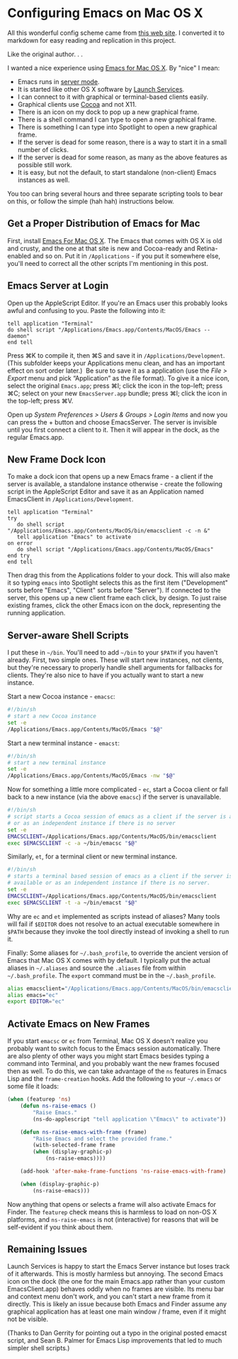 # Configuring Emacs on Mac OS X

All this wonderful config scheme came from 
[this web site](https://korewanetadesu.com/emacs-on-os-x.html).  I converted
it to markdown for easy reading and replication in this project.

Like the original author. . .

I wanted a nice experience using [Emacs for Mac OS X](http://emacsforosx.com/).  By "nice" I mean:

- Emacs runs in
  [server mode](http://www.gnu.org/software/emacs/manual/html_node/emacs/Emacs-Server.html).
- It is started like other OS X software by
  [Launch Services](https://developer.apple.com/library/mac/#documentation/Carbon/Conceptual/LaunchServicesConcepts/LSCIntro/LSCIntro.html).
- I can connect to it with graphical or terminal-based clients easily.
- Graphical clients use [Cocoa](https://developer.apple.com/technologies/mac/cocoa.html)
  and not X11.
- There is an icon on my dock to pop up a new graphical frame.
- There is a shell command I can type to open a new graphical frame.
- There is something I can type into Spotlight to open a new graphical frame.
- If the server is dead for some reason, there is a way to start it in a small
  number of clicks.
- If the server is dead for some reason, as many as the above features
  as possible still work.
- It is easy, but not the default, to start standalone (non-client) Emacs 
  instances as well.

You too can bring several hours and three separate scripting tools to bear on this, or follow the simple (hah hah) instructions below.

## Get a Proper Distribution of Emacs for Mac

First, install [Emacs For Mac OS X](http://emacsforosx.com/). The Emacs that comes with OS X is old and crusty, and the one at that site is new and Cocoa-ready and Retina-enabled and so on. Put it in `/Applications` - if you put it somewhere else, you'll need to correct all the other scripts I'm mentioning in this post.

## Emacs Server at Login

Open up the AppleScript Editor. If you're an Emacs user this probably looks awful and confusing to you. Paste the following into it:

``` applescript
tell application "Terminal"
do shell script "/Applications/Emacs.app/Contents/MacOS/Emacs --daemon"
end tell
```

Press ⌘K to compile it, then ⌘S and save it in `/Applications/Development`. (This subfolder keeps your Applications menu clean, and has an important effect on sort order later.)  Be sure to save it as a application (use the *File > Export* menu and pick “Application” as the file format). To give it a nice icon, select the original `Emacs.app`; press ⌘I; click the icon in the top-left; press ⌘C; select on your new `EmacsServer.app` bundle; press ⌘I; click the icon in the top-left; press ⌘V.

Open up *System Preferences > Users & Groups > Login Items* and now you can press the + button and choose EmacsServer.  The server is invisible until you first connect a client to it. Then it will appear in the dock, as the regular Emacs.app.

## New Frame Dock Icon

To make a dock icon that opens up a new Emacs frame - a client if the server is available, a standalone instance otherwise - create the following script in the AppleScript Editor and save it as an Application named EmacsClient in `/Applications/Development`.

``` applescript
tell application "Terminal"
try
   do shell script "/Applications/Emacs.app/Contents/MacOS/bin/emacsclient -c -n &"
   tell application "Emacs" to activate
on error
   do shell script "/Applications/Emacs.app/Contents/MacOS/Emacs"
end try
end tell
```

Then drag this from the Applications folder to your dock. This will also make it so typing `emacs` into Spotlight selects this as the first item ("Development" sorts before "Emacs", "Client" sorts before "Server").  If connected to the server, this opens up a new client frame each click, by design. To just raise existing frames, click the other Emacs icon on the dock, representing the running application.

## Server-aware Shell Scripts

I put these in `~/bin`. You'll need to add `~/bin` to your `$PATH` if you haven't already. First, two simple ones. These will start new instances, not clients, but they're necessary to properly handle shell arguments for fallbacks for clients. They're also nice to have if you actually want to start a new instance.

Start a new Cocoa instance - `emacsc`:

``` sh
#!/bin/sh
# start a new Cocoa instance
set -e
/Applications/Emacs.app/Contents/MacOS/Emacs "$@"
```

Start a new terminal instance - `emacst`:

``` sh
#!/bin/sh
# start a new terminal instance
set -e
/Applications/Emacs.app/Contents/MacOS/Emacs -nw "$@"
```

Now for something a little more complicated - `ec`, start a Cocoa client or fall back to a new instance (via the above `emacsc`) if the server is unavailable.

``` sh
#!/bin/sh
# script starts a Cocoa session of emacs as a client if the server is available
# or as an independent instance if there is no server
set -e
EMACSCLIENT=/Applications/Emacs.app/Contents/MacOS/bin/emacsclient
exec $EMACSCLIENT -c -a ~/bin/emacsc "$@"
```

Similarly, `et`, for a terminal client or new terminal instance.

``` sh
#!/bin/sh
# starts a terminal based session of emacs as a client if the server is
# available or as an independent instance if there is no server.
set -e
EMACSCLIENT=/Applications/Emacs.app/Contents/MacOS/bin/emacsclient
exec $EMACSCLIENT -t -a ~/bin/emacst "$@"
```

Why are `ec` and `et` implemented as scripts instead of aliases? Many tools will fail if `$EDITOR` does not resolve to an actual executable somewhere in `$PATH` because they invoke the tool directly instead of invoking a shell to run it.

Finally: Some aliases for `~/.bash_profile`, to override the ancient version of Emacs that Mac OS X comes with by default. I typically put the actual aliases in `~/.aliases` and source the `.aliases` file from within `~/.bash_profile`.  The `export` command must be in the `~/.bash_profile`.

``` sh
alias emacsclient="/Applications/Emacs.app/Contents/MacOS/bin/emacsclient"
alias emacs="ec"
export EDITOR="ec"
```

## Activate Emacs on New Frames

If you start `emacsc` or `ec` from Terminal, Mac OS X doesn't realize you probably want to switch focus to the Emacs session automatically. There are also plenty of other ways you might start Emacs besides typing a command into Terminal, and you probably want the new frames focused then as well.  To do this, we can take advantage of the `ns` features in Emacs Lisp and the `frame-creation` hooks. Add the following to your `~/.emacs` or some file it loads:

``` lisp
(when (featurep 'ns)
    (defun ns-raise-emacs ()
        "Raise Emacs."
        (ns-do-applescript "tell application \"Emacs\" to activate"))

    (defun ns-raise-emacs-with-frame (frame)
        "Raise Emacs and select the provided frame."
        (with-selected-frame frame
        (when (display-graphic-p)
            (ns-raise-emacs))))

    (add-hook 'after-make-frame-functions 'ns-raise-emacs-with-frame)

    (when (display-graphic-p)
        (ns-raise-emacs)))
```

Now anything that opens or selects a frame will also activate Emacs for Finder. The `featurep` check means this is harmless to load on non-OS X platforms, and `ns-raise-emacs` is not (interactive) for reasons that will be self-evident if you think about them.

## Remaining Issues

Launch Services is happy to start the Emacs Server instance but loses track of it afterwards. This is mostly harmless but annoying.  The second Emacs icon on the dock (the one for the main Emacs.app rather than your custom EmacsClient.app) behaves oddly when no frames are visible. Its menu bar and context menu don't work, and you can't start a new frame from it directly. This is likely an issue because both Emacs and Finder assume any graphical application has at least one main window / frame, even if it might not be visible.

(Thanks to Dan Gerrity for pointing out a typo in the original posted emacst script, and Sean B. Palmer for Emacs Lisp improvements that led to much simpler shell scripts.)